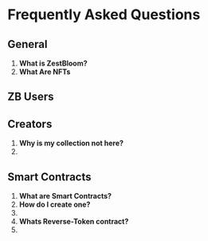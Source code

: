 # Frequently Asked Questions

## General
1. **What is ZestBloom?**
2. **What Are NFTs**

## ZB Users



## Creators
1. **Why is my collection not here?**
2.  

## Smart Contracts
1. **What are Smart Contracts?**
2. **How do I create one?**
3. 
4. **Whats Reverse-Token contract?**
5. 

